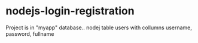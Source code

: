 # nodejs-login-registration

Project is in "myapp"
database.. nodej table users with collumns username, password, fullname